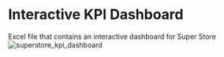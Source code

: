 # Interactive KPI Dashboard
Excel file that contains an interactive dashboard for Super Store
![superstore_kpi_dashboard](https://github.com/ElizabethKinuthia/superstore-dashboard/assets/131465271/a5a074ed-c1b4-41ad-9354-222ab89fb852)
